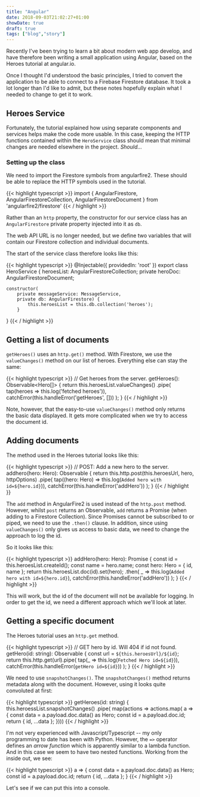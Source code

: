 ```yaml
---
title: "Angular"
date: 2018-09-03T21:02:27+01:00
showDate: true
draft: true
tags: ["blog","story"]
---
```


Recently I've been trying to learn a bit about modern web app develop, and have therefore been writing a small application using Angular, based on the Heroes tutorial at angular.io.

Once I thought I'd understood the basic principles, I tried to convert the application to be able to connect to a Firebase Firestore database. It took a lot longer than I'd like to admit, but these notes hopefully explain what I needed to change to get it to work.

## Heroes Service

Fortunately, the tutorial explained how using separate components and services helps make the code more usable. In this case, keeping the HTTP functions contained within the `HeroService` class should mean that minimal changes are needed elsewhere in the project. *Should...*

### Setting up the class

We need to import the Firestore symbols from angularfire2. These should be able to replace the HTTP symbols used in the tutorial.

{{< highlight typescript >}}
import { AngularFirestore, AngularFirestoreCollection, AngularFirestoreDocument } from 'angularfire2/firestore'
{{< / highlight >}}

Rather than an `http` property, the constructor for our service class has an `AngularFirestore` private property injected into it as `db`.

The web API URL is no longer needed, but we define two variables that will contain our Firestore collection and individual documents.

The start of the service class therefore looks like this:

{{< highlight typescript >}}
@Injectable({ providedIn: 'root' })
export class HeroService {
    heroesList: AngularFirestoreCollection<Hero>;
    private heroDoc: AngularFirestoreDocument<Hero>;

    constructor(
        private messageService: MessageService,
        private db: AngularFirestore) {
            this.heroesList = this.db.collection('heroes');
        }
}
{{< / highlight >}}

## Getting a list of documents

`getHeroes()` uses an `http.get()` method. With Firestore, we use the `valueChanges()` method on our list of heroes. Everything else can stay the same:

{{< highlight typescript >}}
// Get heroes from the server.
  getHeroes(): Observable<Hero[]> {
    return this.heroesList.valueChanges()
      .pipe(
        tap(heroes => this.log('fetched heroes')),
        catchError(this.handleError('getHeroes', []))
      );
  }
  {{< / highlight >}}

Note, however, that the easy-to-use `valueChanges()` method only returns the basic data displayed. It gets more complicated when we try to access the document id.

## Adding documents

The method used in the Heroes tutorial looks like this:

{{< highlight typescript >}}
// POST: Add a new hero to the server.
  addhero(hero: Hero): Observable<Hero> {
    return this.http.post<Hero>(this.heroesUrl, hero, httpOptions)
      .pipe(
        tap((hero: Hero) => this.log(`Added hero with id=${hero.id}`)),
        catchError(this.handleError<Hero>('addHero'))
        );
  }
{{< / highlight }}

The `add` method in AngularFire2 is used instead of the `http.post` method. However, whilst `post` returns an Observable, `add` returns a Promise (when adding to a Firestore Collection). Since Promises cannot be subscribed to or piped, we need to use the `.then()` clause. In addition, since using `valueChanges()` only gives us access to basic data, we need to change the approach to log the id.

So it looks like this:

{{< highlight typescript >}}
addHero(hero: Hero): Promise<any> {
  const id = this.heroesList.createId();
  const name = hero.name;
  const hero: Hero = { id, name };
  return this.heroesList.doc(id).set(hero);
  .then(
      _ => this.log(`Added hero with id=${hero.id}`),
      catchError(this.handleError<any>('addHero'))
      );
  }
{{< / highlight >}}

This will work, but the id of the document will not be available for logging. In order to get the id, we need a different approach which we'll look at later.

## Getting a specific document

The Heroes tutorial uses an `http.get` method. 

{{< highlight typescript >}}
// GET hero by id. Will 404 if id not found.
  getHero(id: string): Observable<Hero> {
    const url = `${this.heroesUrl}/${id}`;
    return this.http.get<Hero>(url).pipe(
      tap(_ => this.log(`Fetched Hero id=${id}`)),
      catchError(this.handleError<Hero>(`getHero id=${id}`))
      );
  }
{{< / highlight >}}

We need to use `snapshotChanges()`. The `snapshotChanges()` method returns metadata along with the document. However, using it looks quite convoluted at first:

{{< highlight typescript >}}
getHeroes(id: string) {
  this.heroessList.snapshotChanges()
      .pipe(
        map(actions => actions.map( a => {
          const data = a.payload.doc.data() as Hero;
          const id = a.payload.doc.id;
          return { id, ...data };
        })))
{{< / highlight >}}

I'm not very experienced with Javascript/Typescript -- my only programming to date has been with Python. However, the `=>` operator defines an *arrow function* which is apparently similar to a lambda function. And in this case we seem to have two nested functions. Working from the inside out, we see:

{{< highlight typescript >}}
a => {
  const data = a.payload.doc.data() as Hero;
  const id = a.payload.doc.id;
  return { id, ...data };
  }
{{< / highlight >}}

Let's see if we can put this into a console.

